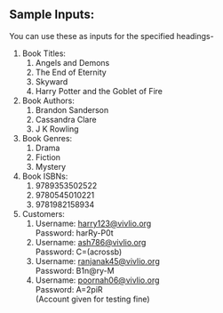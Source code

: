 ## Sample Inputs:  
You can use these as inputs for the specified headings-   
1. Book Titles:   
    1. Angels and Demons  
    2. The End of Eternity  
    3. Skyward  
    3. Harry Potter and the Goblet of Fire  
2. Book Authors:  
    1. Brandon Sanderson  
    2. Cassandra Clare  
    3. J K Rowling  
3. Book Genres:   
    1. Drama  
    2. Fiction  
    3. Mystery  
4. Book ISBNs:  
    1. 9789353502522  
    2. 9780545010221  
    3. 9781982158934  
5. Customers:   
    1. Username: harry123@vivlio.org  
       Password: harRy-P0t  
    2. Username: ash786@vivlio.org  
       Password: C=(acrossb)  
    3. Username: ranjanak45@vivlio.org  
       Password: B1n@ry-M  
    4. Username: poornah06@vivlio.org  
       Password: A=2piR  
       (Account given for testing fine)  

